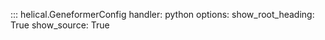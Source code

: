 ::: helical.GeneformerConfig
    handler: python
    options:
      show_root_heading: True
      show_source: True